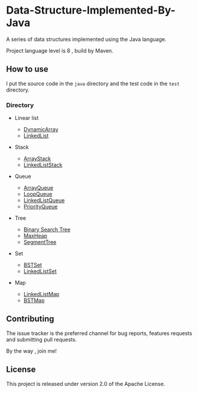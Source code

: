 # Data-Structure-Implemented-By-Java

A series of data structures implemented using the Java language.

Project language level is 8 , build by Maven.

## How to use

I put the source code in the `java` directory and the test code in the `test` directory.

### Directory

* Linear list
    * [DynamicArray](https://github.com/learnmedicalcantsavecn/Data-Structure-Implemented-By-Java/tree/master/src/main/java/com/ximingxing/array)
    * [LinkedList](https://github.com/learnmedicalcantsavecn/Data-Structure-Implemented-By-Java/tree/master/src/main/java/com/ximingxing/linkedlist)

* Stack
    * [ArrayStack](https://github.com/learnmedicalcantsavecn/Data-Structure-Implemented-By-Java/tree/master/src/main/java/com/ximingxing/stack)
    * [LinkedListStack](https://github.com/learnmedicalcantsavecn/Data-Structure-Implemented-By-Java/tree/master/src/main/java/com/ximingxing/stack)

* Queue
    * [ArrayQueue](https://github.com/learnmedicalcantsavecn/Data-Structure-Implemented-By-Java/tree/master/src/main/java/com/ximingxing/queue)
    * [LoopQueue](https://github.com/learnmedicalcantsavecn/Data-Structure-Implemented-By-Java/tree/master/src/main/java/com/ximingxing/queue)
    * [LinkedListQueue](https://github.com/learnmedicalcantsavecn/Data-Structure-Implemented-By-Java/tree/master/src/main/java/com/ximingxing/queue)
    * [PriorityQueue](https://github.com/learnmedicalcantsavecn/Data-Structure-Implemented-By-Java/tree/master/src/main/java/com/ximingxing/queue/PriorityQueue.java)

* Tree
    * [Binary Search Tree](https://github.com/learnmedicalcantsavecn/Data-Structure-Implemented-By-Java/tree/master/src/main/java/com/ximingxing/tree/BST.java)
    * [MaxHeap](https://github.com/learnmedicalcantsavecn/Data-Structure-Implemented-By-Java/tree/master/src/main/java/com/ximingxing/tree/MaxHeap.java)
    * [SegmentTree](https://github.com/learnmedicalcantsavecn/Data-Structure-Implemented-By-Java/tree/master/src/main/java/com/ximingxing/tree/SegmentTree.java)
    
* Set
    * [BSTSet](https://github.com/learnmedicalcantsavecn/Data-Structure-Implemented-By-Java/tree/master/src/main/java/com/ximingxing/set)
    * [LinkedListSet](https://github.com/learnmedicalcantsavecn/Data-Structure-Implemented-By-Java/tree/master/src/main/java/com/ximingxing/set)
    
* Map
    * [LinkedListMap](https://github.com/learnmedicalcantsavecn/Data-Structure-Implemented-By-Java/tree/master/src/main/java/com/ximingxing/map)
    * [BSTMap](https://github.com/learnmedicalcantsavecn/Data-Structure-Implemented-By-Java/tree/master/src/main/java/com/ximingxing/map)
    
## Contributing

The issue tracker is the preferred channel for bug reports, features requests and submitting pull requests.

By the way , join me!

## License

This project is released under version 2.0 of the Apache License.